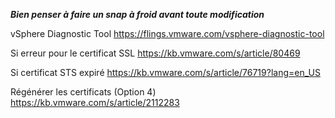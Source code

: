 ***Bien penser à faire un snap à froid avant toute modification***

vSphere Diagnostic Tool
https://flings.vmware.com/vsphere-diagnostic-tool

Si erreur pour le certificat SSL 
https://kb.vmware.com/s/article/80469

Si certificat STS expiré
https://kb.vmware.com/s/article/76719?lang=en_US

Régénérer les certificats (Option 4)
https://kb.vmware.com/s/article/2112283

